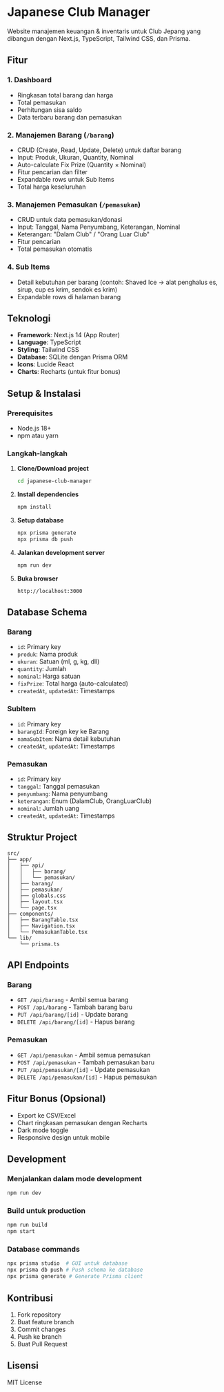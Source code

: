 # Japanese Club Manager

Website manajemen keuangan & inventaris untuk Club Jepang yang dibangun dengan Next.js, TypeScript, Tailwind CSS, dan Prisma.

## Fitur

### 1. Dashboard
- Ringkasan total barang dan harga
- Total pemasukan
- Perhitungan sisa saldo
- Data terbaru barang dan pemasukan

### 2. Manajemen Barang (`/barang`)
- CRUD (Create, Read, Update, Delete) untuk daftar barang
- Input: Produk, Ukuran, Quantity, Nominal
- Auto-calculate Fix Prize (Quantity × Nominal)
- Fitur pencarian dan filter
- Expandable rows untuk Sub Items
- Total harga keseluruhan

### 3. Manajemen Pemasukan (`/pemasukan`)
- CRUD untuk data pemasukan/donasi
- Input: Tanggal, Nama Penyumbang, Keterangan, Nominal
- Keterangan: "Dalam Club" / "Orang Luar Club"
- Fitur pencarian
- Total pemasukan otomatis

### 4. Sub Items
- Detail kebutuhan per barang (contoh: Shaved Ice → alat penghalus es, sirup, cup es krim, sendok es krim)
- Expandable rows di halaman barang

## Teknologi

- **Framework**: Next.js 14 (App Router)
- **Language**: TypeScript
- **Styling**: Tailwind CSS
- **Database**: SQLite dengan Prisma ORM
- **Icons**: Lucide React
- **Charts**: Recharts (untuk fitur bonus)

## Setup & Instalasi

### Prerequisites
- Node.js 18+ 
- npm atau yarn

### Langkah-langkah

1. **Clone/Download project**
   ```bash
   cd japanese-club-manager
   ```

2. **Install dependencies**
   ```bash
   npm install
   ```

3. **Setup database**
   ```bash
   npx prisma generate
   npx prisma db push
   ```

4. **Jalankan development server**
   ```bash
   npm run dev
   ```

5. **Buka browser**
   ```
   http://localhost:3000
   ```

## Database Schema

### Barang
- `id`: Primary key
- `produk`: Nama produk
- `ukuran`: Satuan (ml, g, kg, dll)
- `quantity`: Jumlah
- `nominal`: Harga satuan
- `fixPrize`: Total harga (auto-calculated)
- `createdAt`, `updatedAt`: Timestamps

### SubItem
- `id`: Primary key
- `barangId`: Foreign key ke Barang
- `namaSubItem`: Nama detail kebutuhan
- `createdAt`, `updatedAt`: Timestamps

### Pemasukan
- `id`: Primary key
- `tanggal`: Tanggal pemasukan
- `penyumbang`: Nama penyumbang
- `keterangan`: Enum (DalamClub, OrangLuarClub)
- `nominal`: Jumlah uang
- `createdAt`, `updatedAt`: Timestamps

## Struktur Project

```
src/
├── app/
│   ├── api/
│   │   ├── barang/
│   │   └── pemasukan/
│   ├── barang/
│   ├── pemasukan/
│   ├── globals.css
│   ├── layout.tsx
│   └── page.tsx
├── components/
│   ├── BarangTable.tsx
│   ├── Navigation.tsx
│   └── PemasukanTable.tsx
└── lib/
    └── prisma.ts
```

## API Endpoints

### Barang
- `GET /api/barang` - Ambil semua barang
- `POST /api/barang` - Tambah barang baru
- `PUT /api/barang/[id]` - Update barang
- `DELETE /api/barang/[id]` - Hapus barang

### Pemasukan
- `GET /api/pemasukan` - Ambil semua pemasukan
- `POST /api/pemasukan` - Tambah pemasukan baru
- `PUT /api/pemasukan/[id]` - Update pemasukan
- `DELETE /api/pemasukan/[id]` - Hapus pemasukan

## Fitur Bonus (Opsional)

- Export ke CSV/Excel
- Chart ringkasan pemasukan dengan Recharts
- Dark mode toggle
- Responsive design untuk mobile

## Development

### Menjalankan dalam mode development
```bash
npm run dev
```

### Build untuk production
```bash
npm run build
npm start
```

### Database commands
```bash
npx prisma studio  # GUI untuk database
npx prisma db push # Push schema ke database
npx prisma generate # Generate Prisma client
```

## Kontribusi

1. Fork repository
2. Buat feature branch
3. Commit changes
4. Push ke branch
5. Buat Pull Request

## Lisensi

MIT License
